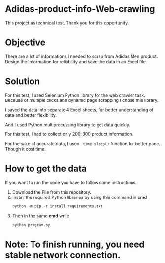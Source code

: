 # Adidas-product-info-Web-crawling 

This project as technical test. Thank you for this opportunity.


# Objective 
There are a lot of informations I needed to scrap from Adidas Men product. Design the Information for reliability and save the data in an Excel file.

# Solution
For this test, I used Selenium Python library for the web crawler task. Because of multiple clicks and dynamic page scrapping I chose this library.

I saved the data into separate 4 Excel sheets, for better understanding of data and better flexibility.

And I used Python multiprocessing library to get data quickly.

For this test, I had to collect only 200-300 product information. 

For the sake of accurate data, I used ``` time.sleep()``` function for better pace. Though it cost time.


# How to get the data
If you want to run the code you have to follow some instructions.

1. Download the File from this repository.
2. Install the required Python libraries by using this command in **cmd**
   ```python
   python -m pip -r install requirements.txt
   ```
3. Then in the same **cmd** write
   ```python
   python program.py
   ```

# Note: To finish running, you need stable network connection.


